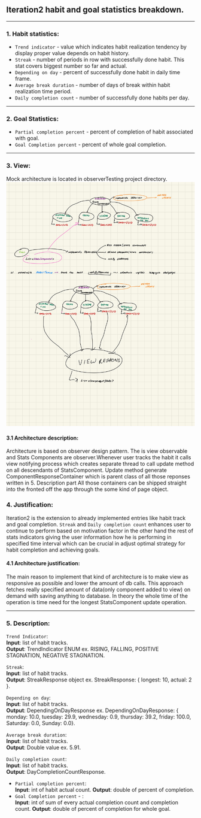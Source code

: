 ## Iteration2 habit and goal statistics breakdown.
***
### 1. Habit statistics:
* `Trend indicator` - value which indicates habit realization tendency by display proper value depends on habit history.
* `Streak` - number of periods in row with successfully done habit. This stat covers biggest number so far and actual.
* `Depending on day` - percent of successfully done habit in daily time frame.
* `Average break duration` - number of days of break within habit realization time period.
* `Daily completion count` - number of successfully done habits per day.
***
### 2. Goal Statistics:
* `Partial completion percent` - percent of completion of habit associated with goal.
* `Goal Completion percent` - percent of whole goal completion.
***
### 3. View:
Mock architecture is located in observerTesting project directory. 
![Hellera-26.jpg](Hellera-26.jpg)
#### 3.1 Architecture description:
Architecture is based on observer design pattern. The is view observable and Stats Components are observer.Whenever user tracks the habit it calls view 
notifying process which creates separate thread to call update method on all descendants of StatsComponent. Update method generate  ComponentResponseContainer  which is parent class of all those reponses written in 5. Description part
All those containers can be shipped straight into the fronted off the app through the some kind of page object.

### 4. Justification:
Iteration2 is the extension to already implemented entries like habit track and goal completion.  `Streak` and `Daily completion count` enhances user to continue to perform based on motivation factor in the other hand the rest of stats indicators giving the user information how he is performing
in specified time interval which can be crucial in adjust optimal strategy for habit completion and achieving goals. 

#### 4.1 Architecture justification:
The main reason to implement that kind of architecture is to make view as responsive as possible and lower the amount of db calls. This approach fetches really specified amount of data(only component added to view) on demand with saving anything to database. In theory the whole time of the operation is time need for the longest StatsComponent update operation.
*** 
### 5. Description:
`Trend Indicator`: <br>
**Input**: list of habit tracks. <br> 
**Output**: TrendIndicator ENUM ex. RISING, FALLING, POSITIVE STAGNATION, NEGATIVE STAGNATION.

`Streak`:<br>
**Input**: list of habit tracks. <br>
**Output**: StreakResponse object  ex. StreakResponse: { longest: 10, actual: 2 }.

`Depending on day`: <br>
**Input**: list of habit tracks. <br>
**Output**: DependingOnDayResponse ex.  DependingOnDayResponse: { monday: 10.0, tuesday: 29.9, wednesday: 0.9, thursday: 39.2, friday: 100.0, Saturday: 0.0, Sunday: 0.0}.

`Average break duration`: <br>
**Input**: list of habit tracks. <br>
**Output**: Double value ex. 5.91.

`Daily completion count`: <br>
**Input**: list of habit tracks. <br>
**Output**: DayCompletionCountResponse.

* `Partial completion percent`: <br>
**Input**: int of habit actual count.
**Output**: double of percent of completion. 
* `Goal Completion percent` - : <br>
**Input**: int of sum of every actual completion count and completion count.
**Output**: double of percent of completion for whole goal.

